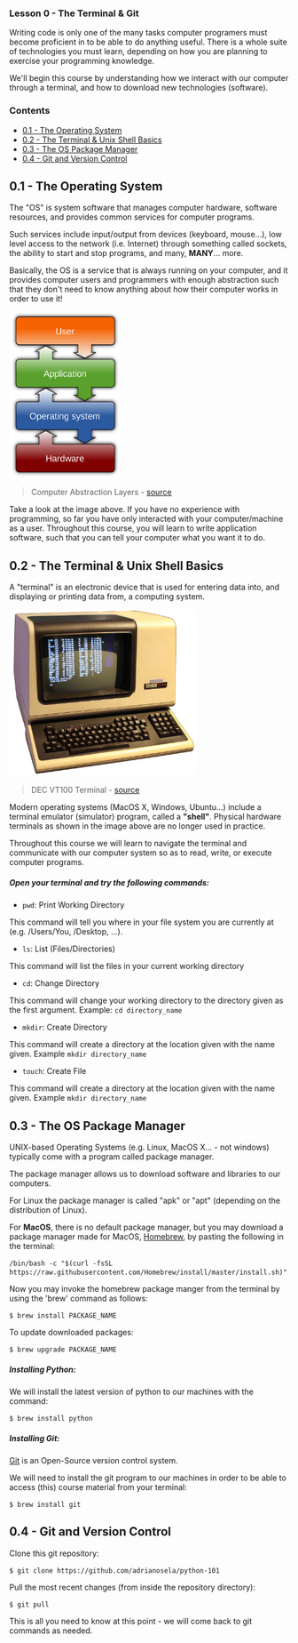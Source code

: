 ### Lesson 0 - The Terminal & Git

Writing code is only one of the many tasks computer programers must become proficient in to be able to do anything useful. There is a whole suite of technologies you must learn, depending on how you are planning to exercise your programming knowledge.

We'll begin this course by understanding how we interact with our computer through a terminal, and how to download new technologies (software).

### Contents

* [0.1 - The Operating System](#01---the-operating-system)
* [0.2 - The Terminal & Unix Shell Basics](#03---the-terminal-&-unix-shell-basics)
* [0.3 - The OS Package Manager](#03---the-os-package-manager)
* [0.4 - Git and Version Control](#04---git-and-version-control)

## 0.1 - The Operating System

The "OS" is system software that manages computer hardware, software resources, and provides common services for computer programs.

Such services include input/output from devices (keyboard, mouse...), low level access to the network (i.e. Internet) through something called sockets, the ability to start and stop programs, and many,  **MANY**... more.

Basically, the OS is a service that is always running on your computer, and it provides computer users and programmers with enough abstraction such that they don't need to know anything about how their computer works in order to use it!

<img src="../.media/osabstraction.png" height="300">

> Computer Abstraction Layers - [source](https://en.wikipedia.org/wiki/Operating_system)

Take a look at the image above. If you have no experience with programming, so far you have only interacted with your computer/machine as a user. Throughout this course, you will learn to write application software, such that you can tell your computer what you want it to do.

## 0.2 - The Terminal & Unix Shell Basics

A "terminal" is an electronic device that is used for entering data into, and displaying or printing data from, a computing system.

<img src="../.media/terminal.png" height="300">

> DEC VT100 Terminal - [source](https://en.wikipedia.org/wiki/Computer_terminal)

Modern operating systems (MacOS X, Windows, Ubuntu...) include a terminal emulator (simulator) program, called a **"shell"**. Physical hardware terminals as shown in the image above are no longer used in practice.

Throughout this course we will learn to navigate the terminal and communicate with our computer system so as to read, write, or execute computer programs.

##### Open your terminal and try the following commands:

* `pwd`: Print Working Directory

This command will tell you where in your file system you are currently at (e.g. /Users/You, /Desktop, ...).

* `ls`: List (Files/Directories)

This command will list the files in your current working directory

* `cd`: Change Directory

This command will change your working directory to the directory given as the first argument. Example: `cd directory_name`

* `mkdir`: Create Directory

This command will create a directory at the location given with the name given. Example `mkdir directory_name`

* `touch`: Create File

This command will create a directory at the location given with the name given. Example `mkdir directory_name`

## 0.3 - The OS Package Manager

UNIX-based Operating Systems (e.g. Linux, MacOS X... - not windows) typically come with a program called package manager.

The package manager allows us to download software and libraries to our computers.

For Linux the package manager is called "apk" or "apt" (depending on the distribution of Linux).

For **MacOS**, there is no default package manager, but you may download a package manager made for MacOS, [Homebrew](https://brew.sh/), by pasting the following in the terminal:

```
/bin/bash -c "$(curl -fsSL https://raw.githubusercontent.com/Homebrew/install/master/install.sh)"
```
Now you may invoke the homebrew package manger from the terminal by using the 'brew' command as follows:

```
$ brew install PACKAGE_NAME
```

To update downloaded packages:

```
$ brew upgrade PACKAGE_NAME
```

##### Installing Python:

We will install the latest version of python to our machines with the command:

```
$ brew install python
```

##### Installing Git:

[Git](https://git-scm.com/) is an Open-Source version control system.
 
We will need to install the git program to our machines in order to be able to access (this) course material from your terminal:

```
$ brew install git
```

## 0.4 - Git and Version Control

Clone this git repository:

```
$ git clone https://github.com/adrianosela/python-101
```

Pull the most recent changes (from inside the repository directory):

```
$ git pull
```

This is all you need to know at this point - we will come back to git commands as needed.
